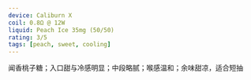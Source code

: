 ```yaml
---
device: Caliburn X
coil: 0.8Ω @ 12W
liquid: Peach Ice 35mg (50/50)
rating: 3/5
tags: [peach, sweet, cooling]
---
```

闻香桃子糖；入口甜与冷感明显；中段略腻；喉感温和；余味甜凉，适合短抽
